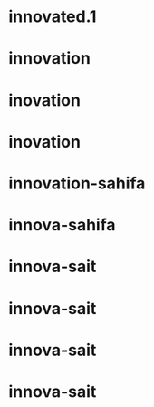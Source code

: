 # innovated.1
# innovation
# inovation
# inovation
# innovation-sahifa
# innova-sahifa
# innova-sait
# innova-sait
# innova-sait
# innova-sait
